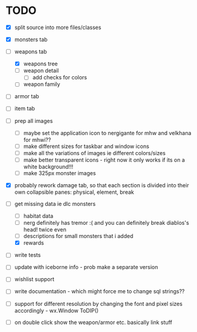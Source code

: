 # TODO

- [x] split source into more files/classes
- [x] monsters tab
- [ ] weapons tab
  - [x] weapons tree
  - [ ] weapon detail
    - [ ] add checks for colors
  - [ ] weapon family
- [ ] armor tab
- [ ] item tab
- [ ] prep all images
  - [ ] maybe set the application icon to nergigante for mhw and velkhana for mhwi??
  - [ ] make different sizes for taskbar and window icons
  - [ ] make all the variations of images ie different colors/sizes
  - [ ] make better transparent icons - right now it only works if its on a white background!!!
  - [ ] make 325px monster images
- [x] probably rework damage tab, so that each section is divided into their own collapsible panes: physical, element, break
- [ ] get missing data ie dlc monsters
  - [ ] habitat data
  - [ ] nerg definitely has tremor :( and you can definitely break diablos's head! twice even
  - [ ] descriptions for small monsters that i added
  - [x] rewards
- [ ] write tests
- [ ] update with iceborne info - prob make a separate version
- [ ] wishlist support
- [ ] write documentation - which might force me to change sql strings??
- [ ] support for different resolution by changing the font and pixel sizes accordingly - wx.Window ToDIP()
- [ ] on double click show the weapon/armor etc. basically link stuff
  